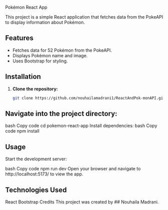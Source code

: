  Pokémon React App

This project is a simple React application that fetches data from the PokeAPI to display information about Pokémon.

## Features

- Fetches data for 52 Pokémon from the PokeAPI.
- Displays Pokémon name and image.
- Uses Bootstrap for styling.

## Installation

1. **Clone the repository:**

   ```bash
   git clone https://github.com/nouhailamadrani1/ReactAndPok-monAPI.git
## Navigate into the project directory:

 bash
Copy code
cd pokemon-react-app
Install dependencies:
 bash
Copy code
npm install

## Usage
Start the development server:

 bash
Copy code
npm run dev
Open your browser and navigate to http://localhost:5173/ to view the app.

## Technologies Used
React
Bootstrap
Credits
This project was created by ## Nouhaila Madrani.

